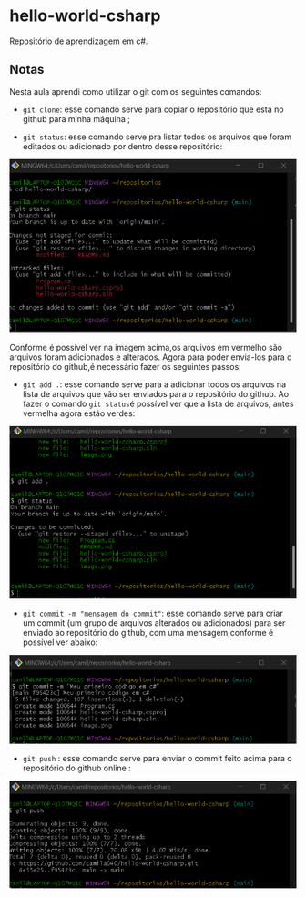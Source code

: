 # hello-world-csharp
Repositório de aprendizagem em c#.

## Notas

Nesta aula aprendi como utilizar o git com os seguintes comandos:

* `git clone`: esse comando serve para copiar o repositório que esta no github para minha máquina ;

* `git status`: esse comando serve pra listar todos os arquivos que foram editados ou adicionado por dentro desse repositório:

![Alt text](image.png)

Conforme é possível ver na imagem acima,os arquivos em vermelho são arquivos foram adicionados e alterados. Agora para poder envia-los para o repositório do github,é necessário fazer os seguintes passos:

* `git add .`:  esse comando serve para a adicionar todos os arquivos na lista de arquivos que vão ser enviados para o repositório do github. Ao fazer o comando `git status`é possível ver que a lista de arquivos, antes vermelha agora estão verdes:

![Alt text](image-1.png)

* `git commit -m "mensagem do commit"`: esse comando serve para criar um commit (um grupo de arquivos alterados ou adicionados) para ser enviado ao repositório do github, com uma mensagem,conforme é possível ver abaixo:

![Alt text](image-2.png)

* `git push` : esse comando serve para enviar o commit feito acima para o repositório do github online :

![Alt text](image-3.png)




